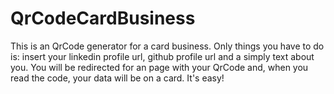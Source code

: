 # QrCodeCardBusiness
This is an QrCode generator for a card business. Only things you have to do is: insert your linkedin profile url, github profile url and a simply text about you. You will be redirected for an page with your QrCode and, when you read the code, your data will be on a card. It's easy!
